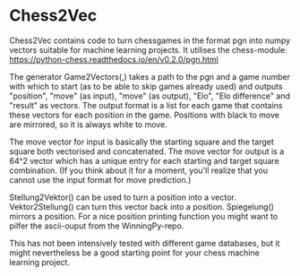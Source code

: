 # Chess2Vec

Chess2Vec contains code to turn chessgames in the format pgn into numpy vectors suitable for machine learning projects. It utilises the chess-module: https://python-chess.readthedocs.io/en/v0.2.0/pgn.html

The generator Game2Vectors(,) takes a path to the pgn and a game number with which to start (as to be able to skip games already used) and outputs "position", "move" (as input), "move" (as output), "Elo", "Elo difference" and "result" as vectors. The output format is a list for each game that contains these vectors for each position in the game. Positions with black to move are mirrored, so it is always white to move. 

The move vector for input is basically the starting square and the target square both vectorised and concatenated. The move vector for output is a 64^2 vector which has a unique entry for each starting and target square combination. (If you think about it for a moment, you'll realize that you cannot use the input format for move prediction.)

Stellung2Vektor() can be used to turn a position into a vector.
Vektor2Stellung() can turn this vector back into a position. 
Spiegelung() mirrors a position.
For a nice position printing function you might want to pilfer the ascii-ouput from the WinningPy-repo. 

This has not been intensively tested with different game databases, but it might nevertheless be a good starting point for your chess machine learning project. 

